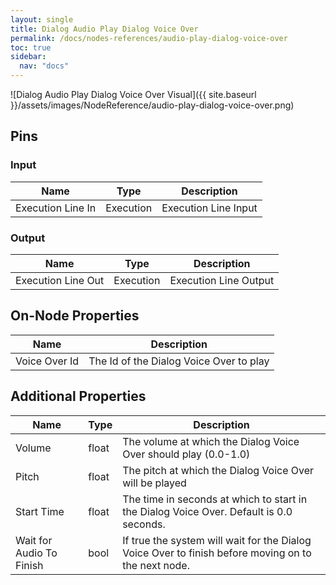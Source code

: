 ```yaml
---
layout: single
title: Dialog Audio Play Dialog Voice Over
permalink: /docs/nodes-references/audio-play-dialog-voice-over
toc: true
sidebar:
  nav: "docs"
---
```



![Dialog Audio Play Dialog Voice Over Visual]({{ site.baseurl }}/assets/images/NodeReference/audio-play-dialog-voice-over.png)

## Pins

### Input

| Name | Type | Description |
| --- | --- | --- |
| Execution Line In | Execution | Execution Line Input |

### Output

| Name | Type | Description |
| --- | --- | --- |
| Execution Line Out | Execution | Execution Line Output |

## On-Node Properties

| Name | Description |
| --- | --- |
| Voice Over Id | The Id of the Dialog Voice Over to play |

## Additional Properties

| Name | Type | Description |
| --- | --- | --- |
| Volume | float | The volume at which the Dialog Voice Over should play (0.0-1.0) |
| Pitch | float | The pitch at which the Dialog Voice Over will be played |
| Start Time | float | The time in seconds at which to start in the Dialog Voice Over. Default is 0.0 seconds. |
| Wait for Audio To Finish | bool | If true the system will wait for the Dialog Voice Over to finish before moving on to the next node. |